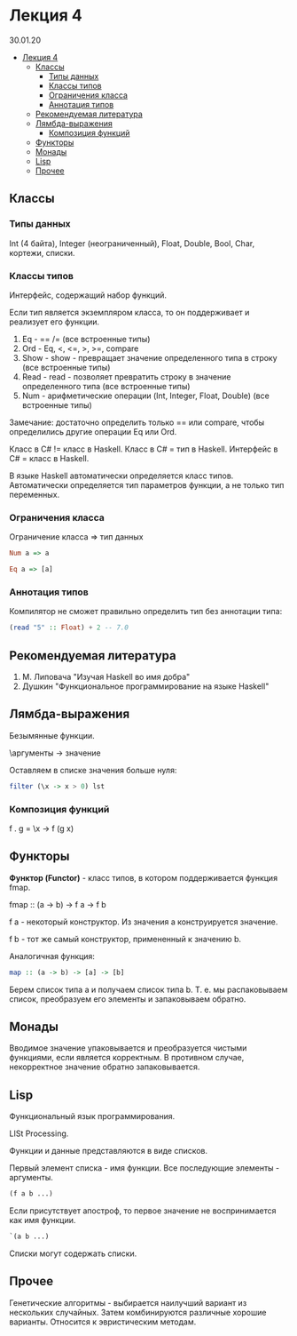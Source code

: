 # Лекция 4

30.01.20

- [Лекция 4](#Лекция-4)
  - [Классы](#Классы)
    - [Типы данных](#Типы-данных)
    - [Классы типов](#Классы-типов)
    - [Ограничения класса](#Ограничения-класса)
    - [Аннотация типов](#Аннотация-типов)
  - [Рекомендуемая литература](#Рекомендуемая-литература)
  - [Лямбда-выражения](#Лямбда-выражения)
    - [Композиция функций](#Композиция-функций)
  - [Функторы](#Функторы)
  - [Монады](#Монады)
  - [Lisp](#lisp)
  - [Прочее](#Прочее)

## Классы

### Типы данных

Int (4 байта), Integer (неограниченный), Float, Double, Bool, Char, кортежи, списки.

### Классы типов

Интерфейс, содержащий набор функций.

Если тип является экземпляром класса, то он поддерживает и реализует его функции.

1. Eq - == /= (все встроенные типы)
2. Ord - Eq, <, <=, >, >=, compare
3. Show - show - превращает значение определенного типа в строку (все встроенные типы)
4. Read - read - позволяет превратить строку в значение определенного типа (все встроенные типы)
5. Num - арифметические операции (Int, Integer, Float, Double) (все встроенные типы)

Замечание: достаточно определить только == или compare, чтобы определились другие операции Eq или Ord.

 Класс в C# != класс в Haskell.
 Класс в C# = тип в Haskell.
 Интерфейс в C# = класс в Haskell.

В языке Haskell автоматически определяется класс типов. Автоматически определяется тип параметров функции, а не только тип переменных.

### Ограничения класса

Ограничение класса => тип данных

```haskell
Num a => a
```

```haskell
Eq a => [a]
```

### Аннотация типов

Компилятор не сможет правильно определить тип без аннотации типа:

```haskell
(read "5" :: Float) + 2 -- 7.0
```

## Рекомендуемая литература

1. М. Липовача "Изучая Haskell во имя добра"
2. Душкин "Функциональное программирование на языке Haskell"

## Лямбда-выражения

Безымянные функции.

\аргументы -> значение

Оставляем в списке значения больше нуля:

```haskell
filter (\x -> x > 0) lst
```

### Композиция функций

f . g = \x -> f (g x)

## Функторы

__Функтор (Functor)__ - класс типов, в котором поддерживается функция fmap.

fmap :: (a -> b) -> f a -> f b

f a - некоторый конструктор. Из значения a конструируется значение.

f b - тот же самый конструктор, примененный к значению b.

 Аналогичная функция:

 ```hs
 map :: (a -> b) -> [a] -> [b]
 ```

 Берем список типа a и получаем список типа b. Т. е. мы распаковываем список, преобразуем его элементы и запаковываем обратно.

## Монады

Вводимое значение упаковывается и преобразуется чистыми функциями, если является корректным. В противном случае, некорректное значение обратно запаковывается.

## Lisp

Функциональный язык программирования.

LISt Processing.

Функции и данные представляются в виде списков.

Первый элемент списка - имя функции. Все последующие элементы - аргументы.

```lisp
(f a b ...)
```

Если присутствует апостроф, то первое значение не воспринимается как имя функции.

```lisp
`(a b ...)
```

Списки могут содержать списки.

## Прочее

Генетические алгоритмы - выбирается наилучший вариант из нескольких случайных. Затем комбинируются различные хорошие варианты. Относится к эвристическим методам.

